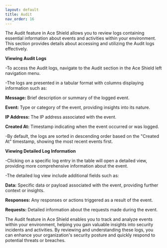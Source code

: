 ```yaml
---
layout: default
title: Audit
nav_order: 16
---
```


The Audit feature in Ace Shield allows you to review logs containing essential information about events and activities within your environment. This section provides details about accessing and utilizing the Audit logs effectively. 

  

**Viewing Audit Logs**

  
-To access the Audit logs, navigate to the Audit section in the Ace Shield left navigation menu. 

-The logs are presented in a tabular format with columns displaying information such as: 

**Message:** Brief description or summary of the logged event. 

**Event:** Type or category of the event, providing insights into its nature. 

**IP Address:** The IP address associated with the event.

**Created At:** Timestamp indicating when the event occurred or was logged. 

  

-By default, the logs are sorted in descending order based on the "Created At" timestamp, showing the most recent events first. 

  
**Viewing Detailed Log Information**

  

-Clicking on a specific log entry in the table will open a detailed view, providing more comprehensive information about the event. 

  
-The detailed log view include additional fields such as: 

   **Data:** Specific data or payload associated with the event, providing further context or insights. 

   **Responses:** Any responses or actions triggered as a result of the event. 

   **Requests:** Detailed information about the requests made during the event. 


The Audit feature in Ace Shield enables you to track and analyze events within your environment, helping you gain valuable insights into security incidents and activities. By reviewing and understanding these logs, you can enhance your organization's security posture and quickly respond to potential threats or breaches. 